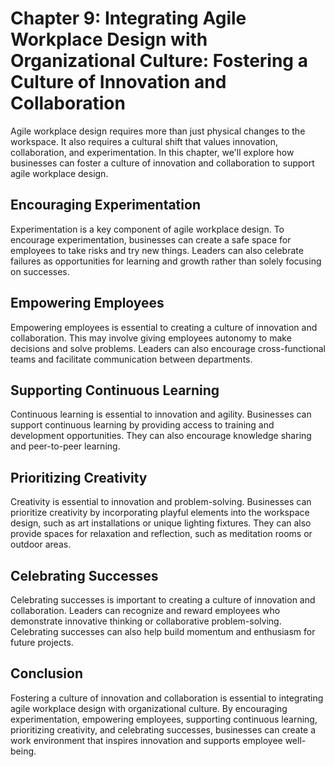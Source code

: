 Chapter 9: Integrating Agile Workplace Design with Organizational Culture: Fostering a Culture of Innovation and Collaboration
==============================================================================================================================

Agile workplace design requires more than just physical changes to the workspace. It also requires a cultural shift that values innovation, collaboration, and experimentation. In this chapter, we'll explore how businesses can foster a culture of innovation and collaboration to support agile workplace design.

Encouraging Experimentation
---------------------------

Experimentation is a key component of agile workplace design. To encourage experimentation, businesses can create a safe space for employees to take risks and try new things. Leaders can also celebrate failures as opportunities for learning and growth rather than solely focusing on successes.

Empowering Employees
--------------------

Empowering employees is essential to creating a culture of innovation and collaboration. This may involve giving employees autonomy to make decisions and solve problems. Leaders can also encourage cross-functional teams and facilitate communication between departments.

Supporting Continuous Learning
------------------------------

Continuous learning is essential to innovation and agility. Businesses can support continuous learning by providing access to training and development opportunities. They can also encourage knowledge sharing and peer-to-peer learning.

Prioritizing Creativity
-----------------------

Creativity is essential to innovation and problem-solving. Businesses can prioritize creativity by incorporating playful elements into the workspace design, such as art installations or unique lighting fixtures. They can also provide spaces for relaxation and reflection, such as meditation rooms or outdoor areas.

Celebrating Successes
---------------------

Celebrating successes is important to creating a culture of innovation and collaboration. Leaders can recognize and reward employees who demonstrate innovative thinking or collaborative problem-solving. Celebrating successes can also help build momentum and enthusiasm for future projects.

Conclusion
----------

Fostering a culture of innovation and collaboration is essential to integrating agile workplace design with organizational culture. By encouraging experimentation, empowering employees, supporting continuous learning, prioritizing creativity, and celebrating successes, businesses can create a work environment that inspires innovation and supports employee well-being.
